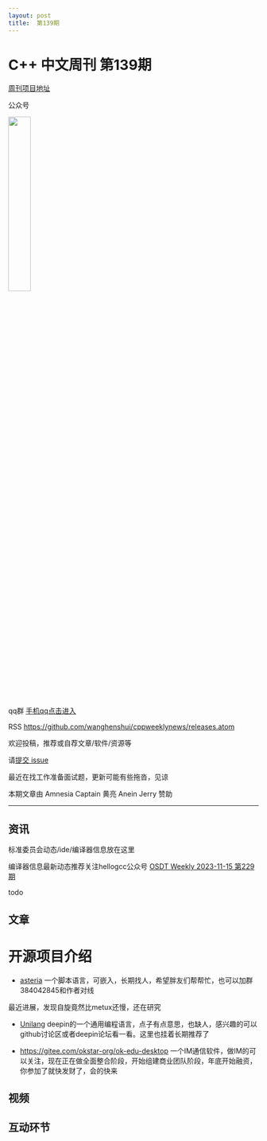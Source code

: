 ```yaml
---
layout: post
title:  第139期
---
```

# C++ 中文周刊 第139期


[周刊项目地址](https://github.com/wanghenshui/cppweeklynews)

公众号

<img src="https://wanghenshui.github.io/cppweeklynews/assets/code.png" alt=""  width="30%">

qq群 [手机qq点击进入](https://qm.qq.com/q/6NGizNPyG4)

RSS https://github.com/wanghenshui/cppweeklynews/releases.atom

欢迎投稿，推荐或自荐文章/软件/资源等

请[提交 issue](https://github.com/wanghenshui/cppweeklynews/issues)


最近在找工作准备面试题，更新可能有些拖沓，见谅


本期文章由 Amnesia Captain 黄亮 Anein Jerry 赞助

---


## 资讯

标准委员会动态/ide/编译器信息放在这里


编译器信息最新动态推荐关注hellogcc公众号 [OSDT Weekly 2023-11-15 第229期 ](https://mp.weixin.qq.com/s/4hU89AP-EDfHii5je3Fz_A)

todo


## 文章



# 开源项目介绍
- [asteria](https://github.com/lhmouse/asteria) 一个脚本语言，可嵌入，长期找人，希望胖友们帮帮忙，也可以加群384042845和作者对线

最近进展，发现自旋竟然比metux还慢，还在研究

- [Unilang](https://github.com/linuxdeepin/unilang) deepin的一个通用编程语言，点子有点意思，也缺人，感兴趣的可以github讨论区或者deepin论坛看一看。这里也挂着长期推荐了

- https://gitee.com/okstar-org/ok-edu-desktop 一个IM通信软件，做IM的可以关注，现在正在做全面整合阶段，开始组建商业团队阶段，年底开始融资，你参加了就快发财了，会的快来


## 视频




## 互动环节

